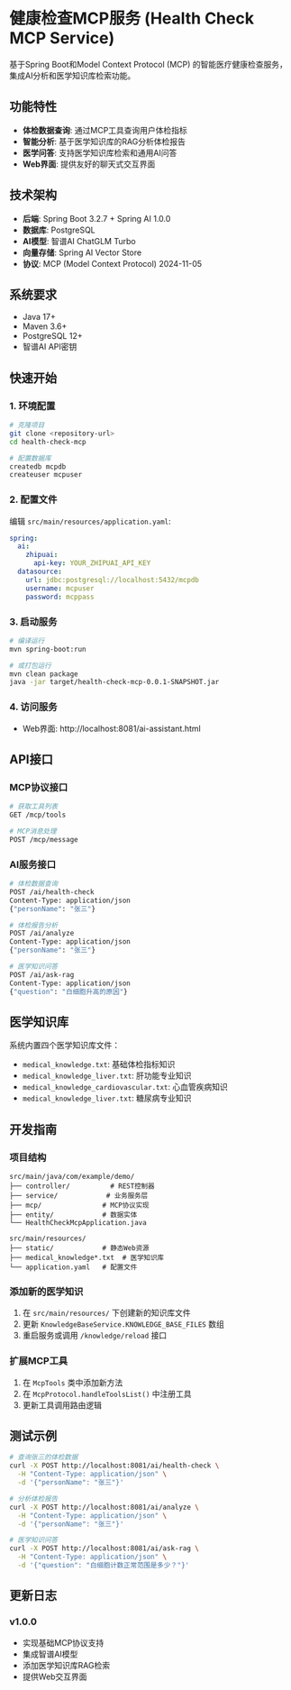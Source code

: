 # 健康检查MCP服务 (Health Check MCP Service)

基于Spring Boot和Model Context Protocol (MCP) 的智能医疗健康检查服务，集成AI分析和医学知识库检索功能。

## 功能特性

- **体检数据查询**: 通过MCP工具查询用户体检指标
- **智能分析**: 基于医学知识库的RAG分析体检报告
- **医学问答**: 支持医学知识库检索和通用AI问答
- **Web界面**: 提供友好的聊天式交互界面

## 技术架构

- **后端**: Spring Boot 3.2.7 + Spring AI 1.0.0
- **数据库**: PostgreSQL
- **AI模型**: 智谱AI ChatGLM Turbo
- **向量存储**: Spring AI Vector Store
- **协议**: MCP (Model Context Protocol) 2024-11-05

## 系统要求

- Java 17+
- Maven 3.6+
- PostgreSQL 12+
- 智谱AI API密钥

## 快速开始

### 1. 环境配置

```bash
# 克隆项目
git clone <repository-url>
cd health-check-mcp

# 配置数据库
createdb mcpdb
createuser mcpuser
```

### 2. 配置文件

编辑 `src/main/resources/application.yaml`:

```yaml
spring:
  ai:
    zhipuai:
      api-key: YOUR_ZHIPUAI_API_KEY
  datasource:
    url: jdbc:postgresql://localhost:5432/mcpdb
    username: mcpuser
    password: mcppass
```

### 3. 启动服务

```bash
# 编译运行
mvn spring-boot:run

# 或打包运行
mvn clean package
java -jar target/health-check-mcp-0.0.1-SNAPSHOT.jar
```

### 4. 访问服务

- Web界面: http://localhost:8081/ai-assistant.html


## API接口

### MCP协议接口

```bash
# 获取工具列表
GET /mcp/tools

# MCP消息处理
POST /mcp/message
```

### AI服务接口

```bash
# 体检数据查询
POST /ai/health-check
Content-Type: application/json
{"personName": "张三"}

# 体检报告分析
POST /ai/analyze
Content-Type: application/json
{"personName": "张三"}

# 医学知识问答
POST /ai/ask-rag
Content-Type: application/json
{"question": "白细胞升高的原因"}
```

## 医学知识库

系统内置四个医学知识库文件：

- `medical_knowledge.txt`: 基础体检指标知识
- `medical_knowledge_liver.txt`: 肝功能专业知识
- `medical_knowledge_cardiovascular.txt`: 心血管疾病知识
- `medical_knowledge_liver.txt`: 糖尿病专业知识

## 开发指南

### 项目结构

```
src/main/java/com/example/demo/
├── controller/          # REST控制器
├── service/            # 业务服务层
├── mcp/               # MCP协议实现
├── entity/            # 数据实体
└── HealthCheckMcpApplication.java

src/main/resources/
├── static/            # 静态Web资源
├── medical_knowledge*.txt  # 医学知识库
└── application.yaml   # 配置文件
```

### 添加新的医学知识

1. 在 `src/main/resources/` 下创建新的知识库文件
2. 更新 `KnowledgeBaseService.KNOWLEDGE_BASE_FILES` 数组
3. 重启服务或调用 `/knowledge/reload` 接口

### 扩展MCP工具

1. 在 `McpTools` 类中添加新方法
2. 在 `McpProtocol.handleToolsList()` 中注册工具
3. 更新工具调用路由逻辑

## 测试示例

```bash
# 查询张三的体检数据
curl -X POST http://localhost:8081/ai/health-check \
  -H "Content-Type: application/json" \
  -d '{"personName": "张三"}'

# 分析体检报告
curl -X POST http://localhost:8081/ai/analyze \
  -H "Content-Type: application/json" \
  -d '{"personName": "张三"}'

# 医学知识问答
curl -X POST http://localhost:8081/ai/ask-rag \
  -H "Content-Type: application/json" \
  -d '{"question": "白细胞计数正常范围是多少？"}'
```

## 更新日志

### v1.0.0
- 实现基础MCP协议支持
- 集成智谱AI模型
- 添加医学知识库RAG检索
- 提供Web交互界面


